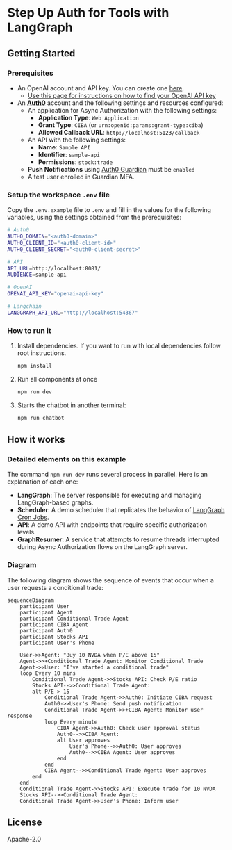 # Step Up Auth for Tools with LangGraph

## Getting Started

### Prerequisites

- An OpenAI account and API key. You can create one [here](https://platform.openai.com).
  - [Use this page for instructions on how to find your OpenAI API key](https://help.openai.com/en/articles/4936850-where-do-i-find-my-openai-api-key)
- An **[Auth0](https://auth0.com)** account and the following settings and resources configured:
  - An application for Async Authorization with the following settings:
    - **Application Type**: `Web Application`
    - **Grant Type**: `CIBA` (or `urn:openid:params:grant-type:ciba`)
    - **Allowed Callback URL**: `http://localhost:5123/callback`
  - An API with the following settings:
    - **Name**: `Sample API`
    - **Identifier**: `sample-api`
    - **Permissions**: `stock:trade`
  - **Push Notifications** using [Auth0 Guardian](https://auth0.com/docs/secure/multi-factor-authentication/auth0-guardian) must be `enabled`
  - A test user enrolled in Guardian MFA.

### Setup the workspace `.env` file

Copy the `.env.example` file to `.env` and fill in the values for the following variables, using the settings obtained from the prerequisites:

```sh
# Auth0
AUTH0_DOMAIN="<auth0-domain>"
AUTH0_CLIENT_ID="<auth0-client-id>"
AUTH0_CLIENT_SECRET="<auth0-client-secret>"

# API
API_URL=http://localhost:8081/
AUDIENCE=sample-api

# OpenAI
OPENAI_API_KEY="openai-api-key"

# Langchain
LANGGRAPH_API_URL="http://localhost:54367"

```

### How to run it

1. Install dependencies. If you want to run with local dependencies follow root instructions.

   ```sh
   npm install
   ```

2. Run all components at once

   ```sh
   npm run dev
   ```

3. Starts the chatbot in another terminal:

   ```sh
   npm run chatbot
   ```

## How it works

### Detailed elements on this example

The command `npm run dev` runs several process in parallel. Here is an explanation of each one:

- **LangGraph**: The server responsible for executing and managing LangGraph-based graphs.
- **Scheduler**: A demo scheduler that replicates the behavior of [LangGraph Cron Jobs](https://langchain-ai.github.io/langgraph/cloud/how-tos/cron_jobs/).
- **API**: A demo API with endpoints that require specific authorization levels.
- **GraphResumer**: A service that attempts to resume threads interrupted during Async Authorization flows on the LangGraph server.

### Diagram

The following diagram shows the sequence of events that occur when a user requests a conditional trade:

```mermaid
sequenceDiagram
    participant User
    participant Agent
    participant Conditional Trade Agent
    participant CIBA Agent
    participant Auth0
    participant Stocks API
    participant User's Phone

    User->>Agent: "Buy 10 NVDA when P/E above 15"
    Agent->>+Conditional Trade Agent: Monitor Conditional Trade
    Agent->>User: "I've started a conditional trade"
    loop Every 10 mins
        Conditional Trade Agent->>Stocks API: Check P/E ratio
        Stocks API-->>Conditional Trade Agent: 
        alt P/E > 15
            Conditional Trade Agent->>Auth0: Initiate CIBA request
            Auth0->>User's Phone: Send push notification
            Conditional Trade Agent->>+CIBA Agent: Monitor user response
            loop Every minute
                CIBA Agent->>Auth0: Check user approval status
                Auth0-->>CIBA Agent: 
                alt User approves
                    User's Phone-->>Auth0: User approves
                    Auth0-->>CIBA Agent: User approves
                end
            end
            CIBA Agent-->>Conditional Trade Agent: User approves
        end
    end
    Conditional Trade Agent->>Stocks API: Execute trade for 10 NVDA
    Stocks API-->>Conditional Trade Agent: 
    Conditional Trade Agent->>User's Phone: Inform user
```

## License

Apache-2.0
